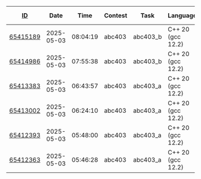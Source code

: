 | [ID](https://kenkoooo.com/atcoder/atcoder-api/v3/user/submissions?user=AntoLee&from_second=0) | Date | Time | Contest | Task | Language | Result | Point | Length | Execution Time |
|------------|------|------|---------|------|----------|--------|-------|--------|----------------|
| [65415189](https://atcoder.jp/contests/abc403/submissions/65415189) | 2025-05-03 | 08:04:19 | abc403 | abc403_b | C++ 20 (gcc 12.2) | AC | 250 | 621 Byte | 1 ms |
| [65414986](https://atcoder.jp/contests/abc403/submissions/65414986) | 2025-05-03 | 07:55:38 | abc403 | abc403_b | C++ 20 (gcc 12.2) | AC | 250 | 583 Byte | 1 ms |
| [65413383](https://atcoder.jp/contests/abc403/submissions/65413383) | 2025-05-03 | 06:43:57 | abc403 | abc403_a | C++ 20 (gcc 12.2) | AC | 100 | 370 Byte | 1 ms |
| [65413002](https://atcoder.jp/contests/abc403/submissions/65413002) | 2025-05-03 | 06:24:10 | abc403 | abc403_a | C++ 20 (gcc 12.2) | AC | 100 | 349 Byte | 1 ms |
| [65412393](https://atcoder.jp/contests/abc403/submissions/65412393) | 2025-05-03 | 05:48:00 | abc403 | abc403_a | C++ 20 (gcc 12.2) | AC | 100 | 425 Byte | 1 ms |
| [65412363](https://atcoder.jp/contests/abc403/submissions/65412363) | 2025-05-03 | 05:46:28 | abc403 | abc403_a | C++ 20 (gcc 12.2) | WA | 0 | 423 Byte | 1 ms |
